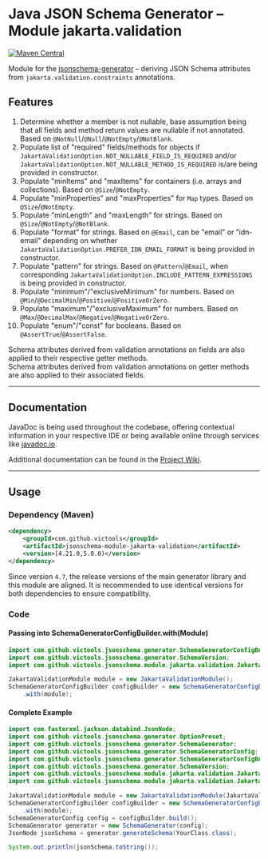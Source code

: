 # Java JSON Schema Generator – Module jakarta.validation
[![Maven Central](https://maven-badges.herokuapp.com/maven-central/com.github.victools/jsonschema-module-jakarta-validation/badge.svg)](https://maven-badges.herokuapp.com/maven-central/com.github.victools/jsonschema-module-jakarta-validation)

Module for the [jsonschema-generator](../jsonschema-generator) – deriving JSON Schema attributes from `jakarta.validation.constraints` annotations.

## Features
1. Determine whether a member is not nullable, base assumption being that all fields and method return values are nullable if not annotated. Based on `@NotNull`/`@Null`/`@NotEmpty`/`@NotBlank`.
2. Populate list of "required" fields/methods for objects if `JakartaValidationOption.NOT_NULLABLE_FIELD_IS_REQUIRED` and/or `JakartaValidationOption.NOT_NULLABLE_METHOD_IS_REQUIRED` is/are being provided in constructor.
3. Populate "minItems" and "maxItems" for containers (i.e. arrays and collections). Based on `@Size`/`@NotEmpty`.
4. Populate "minProperties" and "maxProperties" for `Map` types. Based on `@Size`/`@NotEmpty`.
5. Populate "minLength" and "maxLength" for strings. Based on `@Size`/`@NotEmpty`/`@NotBlank`.
6. Populate "format" for strings. Based on `@Email`, can be "email" or "idn-email" depending on whether `JakartaValidationOption.PREFER_IDN_EMAIL_FORMAT` is being provided in constructor.
7. Populate "pattern" for strings. Based on `@Pattern`/`@Email`, when corresponding `JakartaValidationOption.INCLUDE_PATTERN_EXPRESSIONS` is being provided in constructor.
8. Populate "minimum"/"exclusiveMinimum" for numbers. Based on `@Min`/`@DecimalMin`/`@Positive`/`@PositiveOrZero`.
9. Populate "maximum"/"exclusiveMaximum" for numbers. Based on `@Max`/`@DecimalMax`/`@Negative`/`@NegativeOrZero`.
10. Populate "enum"/"const" for booleans. Based on `@AssertTrue`/`@AssertFalse`.

Schema attributes derived from validation annotations on fields are also applied to their respective getter methods.  
Schema attributes derived from validation annotations on getter methods are also applied to their associated fields.

----

## Documentation
JavaDoc is being used throughout the codebase, offering contextual information in your respective IDE or being available online through services like [javadoc.io](https://www.javadoc.io/doc/com.github.victools/jsonschema-module-jakarta-validation).

Additional documentation can be found in the [Project Wiki](https://github.com/victools/jsonschema-generator/wiki).

----

## Usage
### Dependency (Maven)
```xml
<dependency>
    <groupId>com.github.victools</groupId>
    <artifactId>jsonschema-module-jakarta-validation</artifactId>
    <version>[4.21.0,5.0.0)</version>
</dependency>
```

Since version `4.7`, the release versions of the main generator library and this module are aligned.
It is recommended to use identical versions for both dependencies to ensure compatibility.

### Code
#### Passing into SchemaGeneratorConfigBuilder.with(Module)
```java
import com.github.victools.jsonschema.generator.SchemaGeneratorConfigBuilder;
import com.github.victools.jsonschema.generator.SchemaVersion;
import com.github.victools.jsonschema.module.jakarta.validation.JakartaValidationModule;
```
```java
JakartaValidationModule module = new JakartaValidationModule();
SchemaGeneratorConfigBuilder configBuilder = new SchemaGeneratorConfigBuilder(SchemaVersion.DRAFT_2019_09)
    .with(module);
```

#### Complete Example
```java
import com.fasterxml.jackson.databind.JsonNode;
import com.github.victools.jsonschema.generator.OptionPreset;
import com.github.victools.jsonschema.generator.SchemaGenerator;
import com.github.victools.jsonschema.generator.SchemaGeneratorConfig;
import com.github.victools.jsonschema.generator.SchemaGeneratorConfigBuilder;
import com.github.victools.jsonschema.generator.SchemaVersion;
import com.github.victools.jsonschema.module.jakarta.validation.JakartaValidationModule;
import com.github.victools.jsonschema.module.jakarta.validation.JakartaValidationOption;
```
```java
JakartaValidationModule module = new JakartaValidationModule(JakartaValidationOption.INCLUDE_PATTERN_EXPRESSIONS);
SchemaGeneratorConfigBuilder configBuilder = new SchemaGeneratorConfigBuilder(SchemaVersion.DRAFT_2019_09, OptionPreset.PLAIN_JSON)
    .with(module);
SchemaGeneratorConfig config = configBuilder.build();
SchemaGenerator generator = new SchemaGenerator(config);
JsonNode jsonSchema = generator.generateSchema(YourClass.class);

System.out.println(jsonSchema.toString());
```
